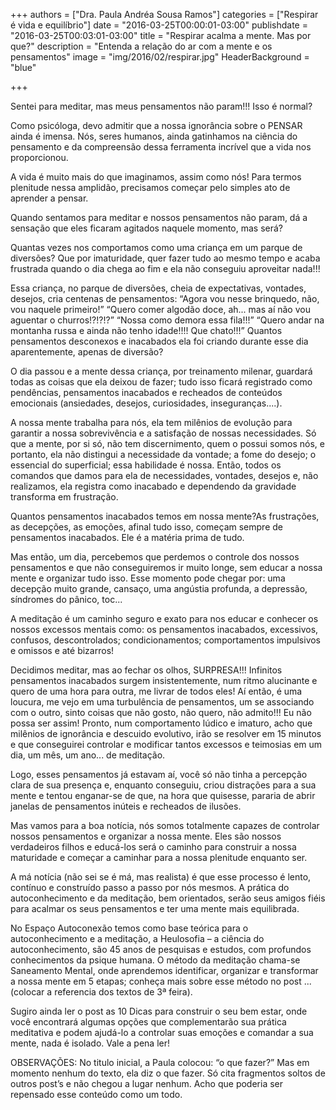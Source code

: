 +++
authors = ["Dra. Paula Andréa Sousa Ramos"]
categories = ["Respirar é vida e equilíbrio"]
date = "2016-03-25T00:00:01-03:00"
publishdate = "2016-03-25T00:03:01-03:00"
title = "Respirar acalma a mente. Mas por que?"
description = "Entenda a relação do ar com a mente e os pensamentos"
image = "img/2016/02/respirar.jpg"
HeaderBackground = "blue"

+++


Sentei para meditar, mas meus pensamentos não param!!! Isso é normal?


Como psicóloga, devo admitir que a nossa ignorância sobre o PENSAR ainda é imensa. Nós, seres humanos, ainda gatinhamos na ciência do pensamento e da compreensão dessa ferramenta incrível que a vida nos proporcionou.

A vida é muito mais do que imaginamos, assim como nós! Para termos plenitude nessa amplidão, precisamos começar pelo simples ato de aprender a pensar.

Quando sentamos para meditar e nossos pensamentos não param, dá a sensação que eles ficaram agitados naquele momento, mas será?

Quantas vezes nos comportamos como uma criança em um parque de diversões?  Que por imaturidade, quer fazer tudo ao mesmo tempo e acaba frustrada quando o dia chega ao fim e ela não conseguiu aproveitar nada!!!

Essa criança, no parque de diversões, cheia de expectativas, vontades, desejos, cria centenas de pensamentos: “Agora vou nesse brinquedo, não, vou naquele primeiro!” “Quero comer algodão doce, ah... mas aí não vou aguentar o churros!?!?!?” “Nossa como demora essa fila!!!” “Quero andar na montanha russa e ainda não tenho idade!!!! Que chato!!!”  Quantos pensamentos desconexos e inacabados ela foi criando durante esse dia aparentemente, apenas de diversão?

O dia passou e a mente dessa criança, por treinamento milenar, guardará todas as coisas que ela deixou de fazer; tudo isso ficará registrado como pendências, pensamentos inacabados e recheados de conteúdos emocionais (ansiedades, desejos, curiosidades, inseguranças....).

A nossa mente trabalha para nós, ela tem milênios de evolução para garantir a nossa sobrevivência e a satisfação de nossas necessidades. Só que a mente, por si só, não tem discernimento, quem o possui somos nós, e portanto, ela não distingui a necessidade da vontade; a fome do desejo; o essencial do superficial; essa habilidade é nossa. Então, todos os comandos que damos para ela de necessidades, vontades, desejos e,  não realizamos, ela registra como inacabado e dependendo da gravidade transforma em frustração.

Quantos pensamentos inacabados temos em nossa mente?As frustrações,  as decepções, as emoções, afinal tudo isso, começam sempre de pensamentos inacabados. Ele é a matéria prima de tudo.

Mas então, um dia, percebemos que perdemos o controle dos nossos pensamentos e que não conseguiremos ir muito longe, sem educar a nossa mente e organizar tudo isso. Esse momento pode chegar por: uma decepção muito grande, cansaço, uma angústia profunda, a depressão, síndromes do pânico, toc...

A meditação é um caminho seguro e exato para nos educar e conhecer os nossos excessos mentais como: os pensamentos inacabados, excessivos, confusos, descontrolados; condicionamentos; comportamentos impulsivos e omissos e até bizarros!  

Decidimos meditar, mas ao fechar os olhos, SURPRESA!!! Infinitos pensamentos inacabados surgem insistentemente, num ritmo alucinante e quero de uma hora para outra, me livrar de todos eles! Aí então, é uma loucura, me vejo em uma turbulência de pensamentos, um se associando com o outro, sinto coisas que não gosto, não quero, não admito!!! Eu não possa ser assim!  Pronto, num comportamento lúdico e imaturo, acho que milênios de ignorância e descuido evolutivo, irão se resolver em 15 minutos e que conseguirei controlar e modificar tantos excessos e teimosias em um dia, um mês, um ano... de meditação.

Logo, esses pensamentos já estavam aí, você só não tinha a percepção clara de sua presença e, enquanto conseguiu, criou distrações para a sua mente e tentou enganar-se de que, na hora que quisesse, pararia de abrir janelas de pensamentos inúteis e recheados de ilusões.

Mas vamos para a boa notícia, nós somos totalmente capazes de controlar nossos pensamentos e organizar a nossa mente. Eles são nossos verdadeiros filhos e educá-los será o caminho para construir a nossa maturidade e começar a caminhar para a nossa plenitude enquanto ser.

 A má notícia (não sei se é má, mas realista) é que esse processo é lento, contínuo e construído passo a passo por nós mesmos. A prática do autoconhecimento e da meditação, bem orientados, serão seus amigos fiéis para acalmar os seus pensamentos e ter uma mente mais equilibrada.

No Espaço Autoconexão temos como base teórica para o autoconhecimento e a meditação, a Heulosofia – a ciência do autoconhecimento, são 45 anos de pesquisas e estudos, com profundos conhecimentos da psique humana. O método da meditação chama-se Saneamento Mental, onde aprendemos identificar, organizar e transformar a nossa mente em 5 etapas; conheça mais sobre esse método no  post ... (colocar a referencia dos textos de 3ª feira).

Sugiro ainda ler o post as 10  Dicas para construir o seu bem estar,  onde você encontrará algumas opções que complementarão sua prática meditativa e podem ajudá-lo a controlar suas emoções e comandar a sua mente, nada é isolado. Vale a pena ler!



OBSERVAÇÕES:
No titulo inicial, a Paula colocou: “o que fazer?” Mas em momento nenhum do texto, ela diz o que fazer. Só cita fragmentos soltos de outros post’s e não chegou a lugar nenhum. Acho que poderia ser repensado esse conteúdo como um todo.

